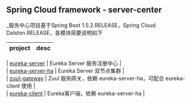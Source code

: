 
## Spring Cloud framework  - server-center

_服务中心项目基于Spring Boot 1.5.2.RELEASE，Spring Cloud Dalston.RELEASE，各模块简要说明如下

| project | desc |  
| --- | --- |  
 
| [eureka-server](eureka-server/README.md) | Eureka Server 服务注册中心 |  
| [eureka-server-ha](eureka-server-ha/README.md) | Eureka Server 双节点集群 |  
| [zuul-gateway](zuul-gateway/README.md) | Zuul 服务网关，依赖 eureka-server-ha，可配合 eureka-client  使用  |  
| [eureka-client](eureka-client/README.md) | Eureka客户端，依赖 eureka-server-ha |  

